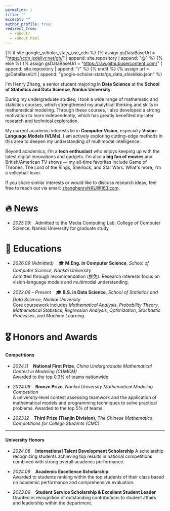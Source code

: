 ```yaml
---
permalink: /
title: ""
excerpt: ""
author_profile: true
redirect_from: 
  - /about/
  - /about.html
---
```


{% if site.google_scholar_stats_use_cdn %}
{% assign gsDataBaseUrl = "https://cdn.jsdelivr.net/gh/" | append: site.repository | append: "@" %}
{% else %}
{% assign gsDataBaseUrl = "https://raw.githubusercontent.com/" | append: site.repository | append: "/" %}
{% endif %}
{% assign url = gsDataBaseUrl | append: "google-scholar-stats/gs_data_shieldsio.json" %}

<span class='anchor' id='about-me'></span>

I'm Henry Zhang, a senior student majoring in **Data Science** at the **School of Statistics and Data Science**, **Nankai University**.

During my undergraduate studies, I took a wide range of mathematic and statistics courses, which strengthened my analytical thinking and skills in mathematical modeling. Through these courses, I also developed a strong motivation to learn independently, which has greatly benefited my later research and technical exploration.

My current academic interests lie in **Computer Vision**, especially **Vision-Language Models (VLMs)**. I am actively exploring cutting-edge methods in this area to deepen my understanding of multimodal intelligence.

Beyond academics, I’m a **tech enthusiast** who enjoys keeping up with the latest digital innovations and gadgets. I’m also a **big fan of movies** and British/American TV shows — my all-time favorites include Game of Thrones, The Lord of the Rings, Sherlock, and Star Wars. What's more, I'm a volleyball lover.

If you share similar interests or would like to discuss research ideas, feel free to reach out via email: zhanghenryNKU@163.com.


<!--  I have published more than 100 papers at the top international AI conferences with total <a href='https://scholar.google.com/citations?user=DhtAFkwAAAAJ'>google scholar citations <strong><span id='total_cit'>260000+</span></strong></a> (You can also use google scholar badge <a href='https://scholar.google.com/citations?user=DhtAFkwAAAAJ'><img src="https://img.shields.io/endpoint?url={{ url | url_encode }}&logo=Google%20Scholar&labelColor=f6f6f6&color=9cf&style=flat&label=citations"></a>). -->


# 🔥 News
<!-- - *2022.02*: &nbsp;🎉🎉 Lorem ipsum dolor sit amet, consectetur adipiscing elit. Vivamus ornare aliquet ipsum, ac tempus justo dapibus sit amet.  -->
- *2025.09*: &nbsp; Admitted to the Media Computing Lab, College of Computer Science, Nankai University for graduate study.



<!-- # 📝 Publications  -->

<!-- <div class='paper-box'><div class='paper-box-image'><div><div class="badge">CVPR 2016</div><img src='images/500x300.png' alt="sym" width="100%"></div></div>
<div class='paper-box-text' markdown="1">

[Deep Residual Learning for Image Recognition](https://openaccess.thecvf.com/content_cvpr_2016/papers/He_Deep_Residual_Learning_CVPR_2016_paper.pdf)

**Kaiming He**, Xiangyu Zhang, Shaoqing Ren, Jian Sun

[**Project**](https://scholar.google.com/citations?view_op=view_citation&hl=zh-CN&user=DhtAFkwAAAAJ&citation_for_view=DhtAFkwAAAAJ:ALROH1vI_8AC) <strong><span class='show_paper_citations' data='DhtAFkwAAAAJ:ALROH1vI_8AC'></span></strong>
- Lorem ipsum dolor sit amet, consectetur adipiscing elit. Vivamus ornare aliquet ipsum, ac tempus justo dapibus sit amet. 
</div>
</div>

- [Lorem ipsum dolor sit amet, consectetur adipiscing elit. Vivamus ornare aliquet ipsum, ac tempus justo dapibus sit amet](https://github.com), A, B, C, **CVPR 2020** -->





# 📖 Educations
- *2026.09 (Admitted)* &nbsp;&nbsp; 🎓 **M.Eng. in Computer Science**, *School of Computer Science, Nankai University*  
  Admitted through recommendation (推免). Research interests focus on vision-language models and multimodal understanding.  

- *2022.09 – Present* &nbsp;&nbsp; 🎓 **B.S. in Data Science**, *School of Statistics and Data Science, Nankai University*  
  Core coursework includes *Mathematical Analysis*, *Probability Theory*, *Mathematical Statistics*, *Regression Analysis*, *Optimization*, *Stochastic Processes*, and *Machine Learning*.



# 🎖 Honors and Awards

#### Competitions
- *2024.11* &nbsp;&nbsp; **National First Prize**, *China Undergraduate Mathematical Contest in Modeling (CUMCM)*  
  Awarded to the top 0.3% of teams nationwide. 

- *2024.08* &nbsp;&nbsp; **Bronze Prize**, *Nankai University Mathematical Modeling Competition*  
  A university-level contest assessing teamwork and the application of mathematical models and programming techniques to solve practical problems. Awarded to the top 5% of teams.

- *2023.12* &nbsp;&nbsp; **Third Prize (Tianjin Division)**, *The Chinese Mathematics Competitions for College Students (CMC)*

---

#### University Honors
- *2024.08* &nbsp;&nbsp; **International Talent Development Scholarship**
  A scholarship recognizing students achieving top results in national competitions combined with strong overall academic performance.
  
- *2024.09* &nbsp;&nbsp; **Academic Excellence Scholarship**  
  Awarded to students ranking within the top students of their class based on academic performance and comprehensive evaluation.  

- *2023.09* &nbsp;&nbsp; **Student Service Scholarship & Excellent Student Leader**  
  Granted in recognition of outstanding contributions to student affairs and leadership within the department.  




<!-- # 💬 Invited Talks
- *2021.06*, Lorem ipsum dolor sit amet, consectetur adipiscing elit. Vivamus ornare aliquet ipsum, ac tempus justo dapibus sit amet. 
- *2021.03*, Lorem ipsum dolor sit amet, consectetur adipiscing elit. Vivamus ornare aliquet ipsum, ac tempus justo dapibus sit amet.  \| [\[video\]](https://github.com/)

# 💻 Internships
- *2019.05 - 2020.02*, [Lorem](https://github.com/), China. -->